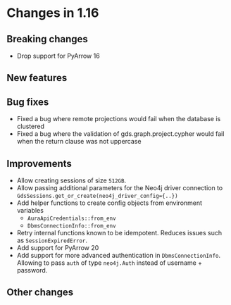 # Changes in 1.16

## Breaking changes

- Drop support for PyArrow 16

## New features

## Bug fixes

- Fixed a bug where remote projections would fail when the database is clustered
- Fixed a bug where the validation of gds.graph.project.cypher would fail when the return clause was not uppercase

## Improvements

- Allow creating sessions of size `512GB`.
- Allow passing additional parameters for the Neo4j driver connection to `GdsSessions.get_or_create(neo4j_driver_config={..})`
- Add helper functions to create config objects from environment variables
  - `AuraApiCredentials::from_env`
  - `DbmsConnectionInfo::from_env`
- Retry internal functions known to be idempotent. Reduces issues such as `SessionExpiredError`.
- Add support for PyArrow 20
- Add support for more advanced authentication in `DbmsConnectionInfo`. Allowing to pass `auth` of type `neo4j.Auth` instead of username + password.

## Other changes
